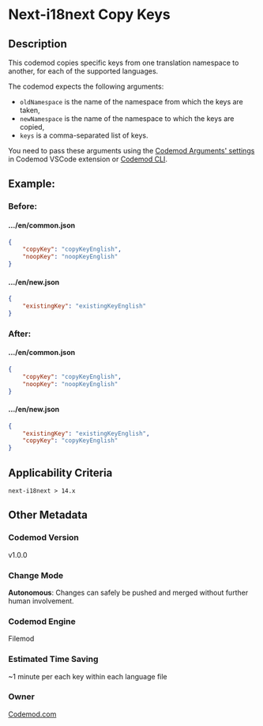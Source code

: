 # Next-i18next Copy Keys

## Description

This codemod copies specific keys from one translation namespace to another, for each of the supported languages.

The codemod expects the following arguments:

-   `oldNamespace` is the name of the namespace from which the keys are taken,
-   `newNamespace` is the name of the namespace to which the keys are copied,
-   `keys` is a comma-separated list of keys.

You need to pass these arguments using the [Codemod Arguments' settings](https://docs.codemod.com/docs/vs-code-extension/advanced-usage#set-codemod-arguments) in Codemod VSCode extension or [Codemod CLI](https://docs.codemod.com/docs/cli/quickstart).

## Example:

### Before:

#### .../en/common.json

```json
{
	"copyKey": "copyKeyEnglish",
	"noopKey": "noopKeyEnglish"
}
```

#### .../en/new.json

```json
{
	"existingKey": "existingKeyEnglish"
}
```

### After:

#### .../en/common.json

```json
{
	"copyKey": "copyKeyEnglish",
	"noopKey": "noopKeyEnglish"
}
```

#### .../en/new.json

```json
{
	"existingKey": "existingKeyEnglish",
	"copyKey": "copyKeyEnglish"
}
```

## Applicability Criteria

`next-i18next > 14.x`

## Other Metadata

### Codemod Version

v1.0.0

### Change Mode

**Autonomous**: Changes can safely be pushed and merged without further human involvement.

### **Codemod Engine**

Filemod

### Estimated Time Saving

~1 minute per each key within each language file

### Owner

[Codemod.com](https://github.com/codemod-com)
